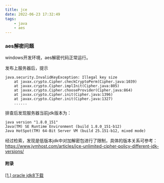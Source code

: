 ```yaml
---
title: jce
date: 2022-06-23 17:32:49
tags:
    - java
    - aes
---
```



### aes解密问题

windows开发环境，aes解密代码正常运行。

发布上服务器后，提示
```text
java.security.InvalidKeyException: Illegal key size
	at javax.crypto.Cipher.checkCryptoPerm(Cipher.java:1039)
	at javax.crypto.Cipher.implInit(Cipher.java:805)
	at javax.crypto.Cipher.chooseProvider(Cipher.java:864)
	at javax.crypto.Cipher.init(Cipher.java:1396)
	at javax.crypto.Cipher.init(Cipher.java:1327)
	......
```


排查后发现服务器当前jdk版本为：
```text
java version "1.8.0_151"
Java(TM) SE Runtime Environment (build 1.8.0_151-b12)
Java HotSpot(TM) 64-Bit Server VM (build 25.151-b12, mixed mode)
```


经过检索，发现是低版本jdk中对加解密包进行了限制，具体的版本关系可参考：
https://www.jvmhost.com/articles/jce-unlimited-cipher-policy-different-jdk-versions/


#### 附录
[[1.] oracle jdk8下载](https://www.oracle.com/java/technologies/javase/javase8-archive-downloads.html)
